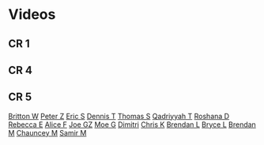 # Videos

## CR 1

## CR 4

## CR 5
[Britton W](https://www.youtube.com/watch?v=mws-ltvsehM&feature=youtu.be)
[Peter Z](https://www.youtube.com/watch?v=2JE2NFTtPsg)
[Eric S](https://youtu.be/0DBcu-vcKAY)
[Dennis T](https://youtu.be/6_jNkj7pPBs)
[Thomas S](https://youtu.be/EyrqdqShnYI)
[Qadriyyah T](https://youtu.be/ULcUpBbhojk)
[Roshana D](https://github.com/ga-dc/project2/issues/453)
[Rebecca E](https://youtu.be/Tl4IHAWDveo)
[Alice F]( https://youtu.be/QU3-fTdoqpU)
[Joe GZ](https://www.youtube.com/watch?v=u7D5A4q9eLU)
[Moe G](https://www.youtube.com/watch?v=5N9B3L8JJec)
[Dimitri](https://www.youtube.com/watch?v=tH17JguzvJU&feature=youtu.be)
[Chris K](https://youtu.be/Ua4pjrz9LE0)
[Brendan L]()
[Bryce L](https://youtu.be/RVsxQzW67iU)
[Brendan M](https://www.youtube.com/watch?v=y6ObYOAcvfE&feature=youtu.be)
[Chauncey M]()
[Samir M](https://youtu.be/9vtt-ZA3WKs)
